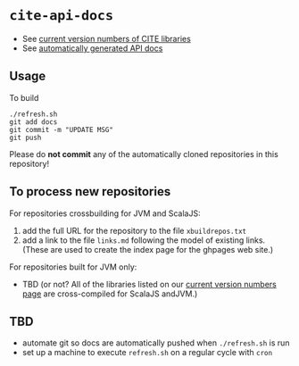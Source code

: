 # `cite-api-docs`

- See [current version numbers of CITE libraries](https://github.com/cite-architecture/current-library-versions)
- See [automatically generated API docs](https://cite-architecture.github.io/cite-api-docs)

## Usage

To build

    ./refresh.sh
    git add docs
    git commit -m "UPDATE MSG"
    git push

Please do **not commit** any of the automatically cloned repositories in this repository!


## To process new repositories

For repositories crossbuilding for JVM and ScalaJS:

1. add the full URL for the repository to the file `xbuildrepos.txt`
2. add a link to the file `links.md` following the model of existing links.  (These are used to create the index page for the ghpages web site.)

For repositories built for JVM only:

- TBD (or not?  All of the libraries listed on our [current version numbers page](https://github.com/cite-architecture/current-library-versions) are cross-compiled for ScalaJS andJVM.)

## TBD

- automate git so docs are automatically pushed when `./refresh.sh` is run
- set up a machine to execute `refresh.sh` on a regular cycle with `cron`
